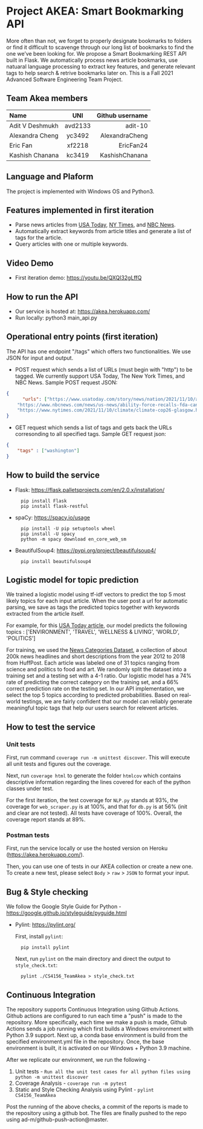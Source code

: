 # Project AKEA: Smart Bookmarking API

More often than not, we forget to properly designate bookmarks to folders or find it difficult to scavenge through our long list of bookmarks to find the one we’ve been looking for. We propose a Smart Bookmarking REST API built in Flask. We automatically process news article bookmarks, use natuaral language processing to extract key features, and generate relevant tags to help search & retrive bookmarks later on. This is a Fall 2021 Advanced Software Engineering Team Project.

## Team Akea members

| Name              |   UNI         | Github username |
| :---              |    :----:     |          ---:   |
| Adit V Deshmukh   | avd2133       | adit-10         |
| Alexandra Cheng   | yc3492        | AlexandraCheng  |
| Eric Fan          | xf2218        | EricFan24       |
| Kashish Chanana   | kc3419        | KashishChanana  |

## Language and Plaform

The project is implemented with Windows OS and Python3.

## Features implemented in first iteration

- Parse news articles from [USA Today](https://www.usatoday.com/), [NY Times](https://www.nytimes.com/), and [NBC News](https://www.nbcnews.com/).
- Automatically extract keywords from article titles and generate a list of tags for the article.
- Query articles with one or multiple keywords.

## Video Demo
- First iteration demo: https://youtu.be/QXQI32gLffQ

## How to run the API

* Our service is hosted at: https://akea.herokuapp.com/
* Run locally: python3 main_api.py

## Operational entry points (first iteration)

The API has one endpoint "/tags" which offers two functionalities. We use JSON for input and output.

- POST request which sends a list of URLs (must begin with "http") to be tagged. We currently support USA Today, The New York Times, and NBC News. Sample POST request JSON:

```json
{
      "urls": ["https://www.usatoday.com/story/news/nation/2021/11/10/atmospheric-river-wallop-pacific-northwest/6370849001/",
    "https://www.nbcnews.com/news/us-news/ability-force-recalls-fda-can-only-warn-consumers-benzene-hand-sanitiz-rcna4585",
    "https://www.nytimes.com/2021/11/10/climate/climate-cop26-glasgow.html"]
}
```
- GET request which sends a list of tags and gets back the URLs corresonding to all specified tags. Sample GET request json: 

```json
{
    "tags" : ["washington"]
}
```

## How to build the service

- Flask: https://flask.palletsprojects.com/en/2.0.x/installation/

        pip install Flask
        pip install flask-restful

- spaCy: https://spacy.io/usage

        pip install -U pip setuptools wheel
        pip install -U spacy
        python -m spacy download en_core_web_sm

- BeautifulSoup4: https://pypi.org/project/beautifulsoup4/

        pip install beautifulsoup4

## Logistic model for topic prediction

We trained a logistic model using tf-idf vectors to predict the top 5 most likely topics for each input article. When the user post a url for automatic parsing, we save as tags the predicted topics together with keywords extracted from the article itself.

For example, for this [USA Today article](https://www.usatoday.com/story/news/nation/2021/11/10/atmospheric-river-wallop-pacific-northwest/6370849001/), our model predicts the following topics :
['ENVIRONMENT', 'TRAVEL', 'WELLNESS & LIVING', 'WORLD', 'POLITICS']

For training, we used the [News Categories Dataset](https://www.kaggle.com/rmisra/news-category-dataset), a collection of about 200k news headlines and short descriptions from the year 2012 to 2018 from HuffPost. Each article was labeled one of 31 topics ranging from science and politics to food and art. We randomly split the dataset into a training set and a testing set with a 4-1 ratio. Our logistic model has a 74% rate of predicting the correct category on the training set, and a 66% correct prediction rate on the testing set. In our API implementation, we select the top 5 topics according to predicted probabilities. Based on real-world testings, we are fairly confident that our model can reliably generate meaningful topic tags that help our users search for relevent articles.

## How to test the service

### Unit tests

First, run command `coverage run -m unittest discover`. This will execute all unit tests and figures out the coverage.

Next, run `coverage html` to generate the folder `htmlcov` which contains descriptive information regarding the lines covered for each of the python classes under test.

For the first iteration, the test coverage for `NLP.py` stands at 93%, the coverage for `web_scraper.py` is at 100%, and that for `db.py` is at 56% (init and clear are not tested). All tests have coverage of 100%. Overall, the coverage report stands at 89%.

### Postman tests

First, run the service locally or use the hosted version on Heroku (https://akea.herokuapp.com/).

Then, you can use one of tests in our AKEA collection or create a new one. To create a new test, please select `Body` > `raw` > `JSON` to format your input.

## Bug & Style checking

We follow the Google Style Guide for Python - https://google.github.io/styleguide/pyguide.html

- Pylint: https://pylint.org/

  First, install `pylint`:

        pip install pylint

  Next, run `pylint` on the main directory and direct the output to `style_check.txt`:

        pylint ./CS4156_TeamAkea > style_check.txt
        
## Continuous Integration

The repository supports Continuous Integration using Github Actions. Github actions are configured to run each time a "push" is made to the repository. More specifically, each time we make a push is made, Github Actions sends a job running which first builds a Windows environment with Python 3.9 support. Next up, a conda base environment is build from the specified environment.yml file in the repository. Once, the base environment is built, it is activated on our Windows + Python 3.9 machine. 

After we replicate our environment, we run the following -
1. Unit tests - `Run all the unit test cases for all python files using python -m unittest discover`
2. Coverage Analysis - `coverage run -m pytest`
3. Static and Style Checking Analysis using Pylint - `pylint CS4156_TeamAkea` 

Post the running of the above checks, a commit of the reports is made to the repository using a github bot. The files are finally pushed to the repo using ad-m/github-push-action@master.

